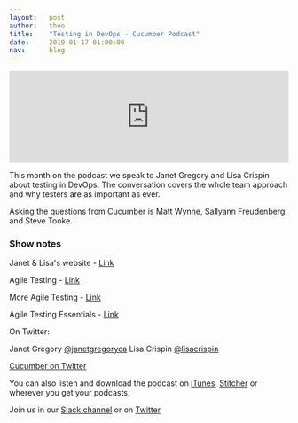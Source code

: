 ```yaml
---
layout:   post
author:   theo
title:    "Testing in DevOps - Cucumber Podcast"
date:     2019-01-17 01:00:00
nav:      blog
---
```

<iframe width="100%" height="166" scrolling="no" frameborder="no" allow="autoplay" src="https://w.soundcloud.com/player/?url=https%3A//api.soundcloud.com/tracks/560429766&color=%23ff5500&auto_play=false&hide_related=false&show_comments=true&show_user=true&show_reposts=false&show_teaser=true"></iframe>

This month on the podcast we speak to Janet Gregory and Lisa Crispin about testing in DevOps. The conversation covers the whole team approach and why testers are as important as ever.

Asking the questions from Cucumber is Matt Wynne, Sallyann Freudenberg, and Steve Tooke.


### Show notes

Janet & Lisa's website - [Link](https://agiletester.ca/)

Agile Testing - [Link](https://www.amazon.com/Agile-Testing-Practical-Guide-Testers/dp/0321534468/ref=sr_1_3?s=books&ie=UTF8&qid=1547738499&sr=1-3&keywords=agile+testing)

More Agile Testing - [Link](https://www.amazon.com/More-Agile-Testing-Addison-Wesley-Signature/dp/0321967054/ref=sr_1_2?s=books&ie=UTF8&qid=1547739142&sr=1-2&keywords=more+agile+testing)

Agile Testing Essentials - [Link](https://www.oreilly.com/library/view/agile-testing-essentials/9780134683287/)

On Twitter:

Janet Gregory [@janetgregoryca](https://twitter.com/janetgregoryca)
Lisa Crispin [@lisacrispin](https://twitter.com/lisacrispin)


[Cucumber on Twitter](https://twitter.com/cucumberbdd)

You can also listen and download the podcast on [iTunes](https://itunes.apple.com/gb/podcast/cucumber-podcast-rss/id1078896635), [Stitcher](http://www.stitcher.com/s?fid=81999&refid=stpr) or wherever you get your podcasts. 

Join us in our [Slack channel](https://cucumber.io/support#slack) or on [Twitter](https://twitter.com/cucumberbdd)

